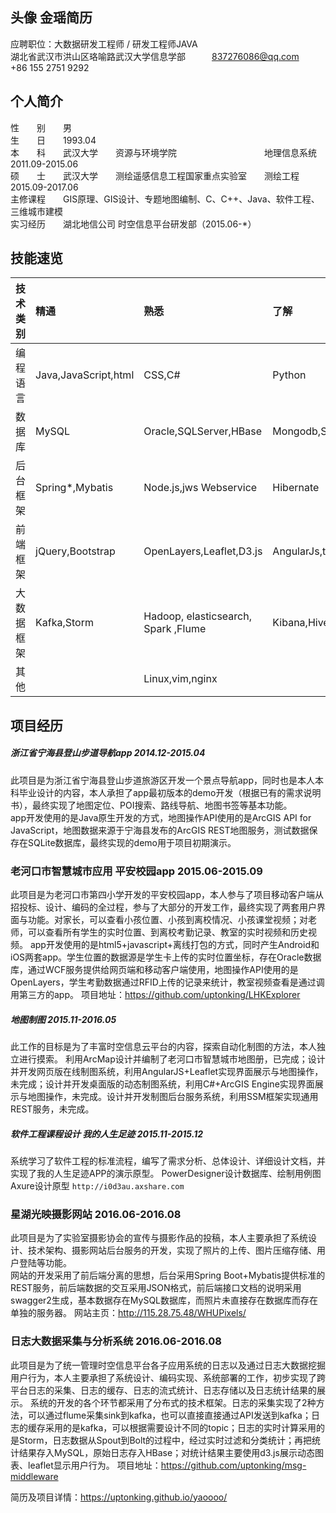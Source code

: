 ## 头像 金瑶简历  
应聘职位：大数据研发工程师 / 研发工程师JAVA  
湖北省武汉市洪山区珞喻路武汉大学信息学部　　　837276086@qq.com　　　+86 155 2751 9292  

## 个人简介  
性　　别　　男  
生　　日　　1993.04  
本　　科　　武汉大学　　资源与环境学院　　　　　　　　　　地理信息系统　　2011.09-2015.06  
硕　　士　　武汉大学　　测绘遥感信息工程国家重点实验室　　测绘工程　　　　2015.09-2017.06  
主修课程　　GIS原理、GIS设计、专题地图编制、C、C++、Java、软件工程、三维城市建模  
实习经历　　湖北地信公司 时空信息平台研发部（2015.06-*）  

## 技能速览
|  技术类别      |         精通         |             熟悉        |          了解       |
| :----------- | :---------------------|:------------------------| :-----------------|
| 编程语言       | Java,JavaScript,html  | CSS,C#                 | Python             |
| 数据库         | MySQL                 | Oracle,SQLServer,HBase |  Mongodb,SQLite    |
| 后台框架       | Spring*,Mybatis       | Node.js,jws Webservice  |    Hibernate      |
| 前端框架       | jQuery,Bootstrap      | OpenLayers,Leaflet,D3.js|   AngularJs,three.js,Flask |
| 大数据框架     | Kafka,Storm           | Hadoop, elasticsearch, Spark ,Flume  |Kibana,Hive     |
| 其他          |                       | Linux,vim,nginx           |                   |


## 项目经历  
##### 浙江省宁海县登山步道导航app  2014.12-2015.04
此项目是为浙江省宁海县登山步道旅游区开发一个景点导航app，同时也是本人本科毕业设计的内容，本人承担了app最初版本的demo开发（根据已有的需求说明书），最终实现了地图定位、POI搜索、路线导航、地图书签等基本功能。  
app开发使用的是Java原生开发的方式，地图操作API使用的是ArcGIS API for JavaScript，地图数据来源于宁海县发布的ArcGIS REST地图服务，测试数据保存在SQLite数据库，最终实现的demo用于项目初期演示。  

### 老河口市智慧城市应用 平安校园app  2015.06-2015.09
此项目是为老河口市第四小学开发的平安校园app，本人参与了项目移动客户端从招投标、设计、编码的全过程，参与了大部分的开发工作，最终实现了两套用户界面与功能。对家长，可以查看小孩位置、小孩到离校情况、小孩课堂视频；对老师，可以查看所有学生的实时位置、到离校考勤记录、教室的实时视频和历史视频。
app开发使用的是html5+javascript+离线打包的方式，同时产生Android和iOS两套app。学生位置的数据源是学生卡上传的实时位置坐标，存在Oracle数据库，通过WCF服务提供给网页端和移动客户端使用，地图操作API使用的是OpenLayers，学生考勤数据通过RFID上传的记录来统计，教室视频查看是通过调用第三方的app。
项目地址：https://github.com/uptonking/LHKExplorer

##### 地图制图 2015.11-2016.05 
此工作的目标是为了丰富时空信息云平台的内容，探索自动化制图的方法，本人独立进行摸索。
利用ArcMap设计并编制了老河口市智慧城市地图册，已完成；设计并开发网页版在线制图系统，利用AngularJS+Leaflet实现界面展示与地图操作，未完成；设计并开发桌面版的动态制图系统，利用C#+ArcGIS Engine实现界面展示与地图操作，未完成。设计并开发制图后台服务系统，利用SSM框架实现通用REST服务，未完成。

   

##### 软件工程课程设计 我的人生足迹 2015.11-2015.12
系统学习了软件工程的标准流程，编写了需求分析、总体设计、详细设计文档，并实现了我的人生足迹APP的演示原型。
PowerDesigner设计数据库、绘制用例图
Axure设计原型 `http://i0d3au.axshare.com`

### 星湖光映摄影网站 2016.06-2016.08
此项目是为了实验室摄影协会的宣传与摄影作品的投稿，本人主要承担了系统设计、技术架构、摄影网站后台服务的开发，实现了照片的上传、图片压缩存储、用户登陆等功能。  
网站的开发采用了前后端分离的思想，后台采用Spring Boot+Mybatis提供标准的REST服务，前后端数据的交互采用JSON格式，前后端接口文档的说明采用swagger2生成，基本数据存在MySQL数据库，而照片未直接存在数据库而存在单独的服务器。
网站主页：http://115.28.75.48/WHUPixels/

### 日志大数据采集与分析系统  2016.06-2016.08
此项目是为了统一管理时空信息平台各子应用系统的日志以及通过日志大数据挖掘用户行为，本人主要承担了系统设计、编码实现、系统部署的工作，初步实现了跨平台日志的采集、日志的缓存、日志的流式统计、日志存储以及日志统计结果的展示。
系统的开发的各个环节都采用了分布式的技术框架。日志的采集实现了2种方法，可以通过flume采集sink到kafka，也可以直接直接通过API发送到kafka；日志的缓存采用的是kafka，可以根据需要设计不同的topic；日志的实时计算采用的是Storm，日志数据从Spout到Bolt的过程中，经过实时过滤和分类统计；再把统计结果存入MySQL，原始日志存入HBase；对统计结果主要使用d3.js展示动态图表、leaflet显示用户行为。
项目地址：https://github.com/uptonking/msg-middleware

简历及项目详情：https://uptonking.github.io/yaoooo/